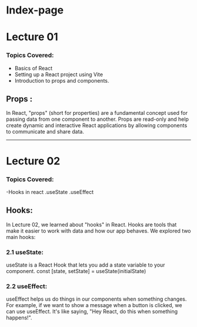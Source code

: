 # Index-page

# Lecture 01
### Topics Covered:
- Basics of React
- Setting up a React project using Vite
- Introduction to props and components.

## Props :
In React, "props" (short for properties) are a fundamental concept used for passing data from one component to another. Props are read-only and help create dynamic and interactive React applications by allowing components to communicate and share data.
***
# Lecture 02
### Topics Covered:
-Hooks in react
.useState
.useEffect

## Hooks:
In Lecture 02, we learned about "hooks" in React. Hooks are tools that make it easier to work with data and how our app behaves. We explored two main hooks:

### 2.1 useState:
useState is a React Hook that lets you add a state variable to your component. 
const [state, setState] = useState(initialState)

### 2.2 useEffect:
useEffect helps us do things in our components when something changes. 
For example, if we want to show a message when a button is clicked, we can use useEffect. 
It's like saying, "Hey React, do this when something happens!".
